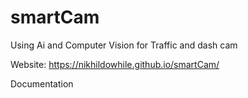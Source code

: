# smartCam
Using Ai and Computer Vision for Traffic and dash cam

Website: https://nikhildowhile.github.io/smartCam/

Documentation 
